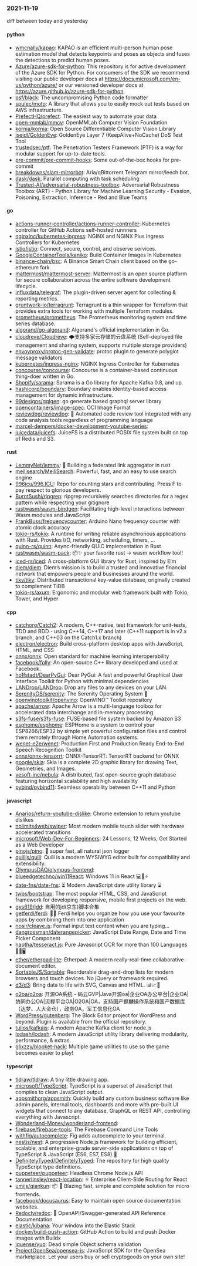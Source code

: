 ### 2021-11-19
diff between today and yesterday

#### python
* [wmcnally/kapao](https://github.com/wmcnally/kapao): KAPAO is an efficient multi-person human pose estimation model that detects keypoints and poses as objects and fuses the detections to predict human poses.
* [Azure/azure-sdk-for-python](https://github.com/Azure/azure-sdk-for-python): This repository is for active development of the Azure SDK for Python. For consumers of the SDK we recommend visiting our public developer docs at https://docs.microsoft.com/en-us/python/azure/ or our versioned developer docs at https://azure.github.io/azure-sdk-for-python.
* [psf/black](https://github.com/psf/black): The uncompromising Python code formatter
* [spulec/moto](https://github.com/spulec/moto): A library that allows you to easily mock out tests based on AWS infrastructure.
* [PrefectHQ/prefect](https://github.com/PrefectHQ/prefect): The easiest way to automate your data
* [open-mmlab/mmcv](https://github.com/open-mmlab/mmcv): OpenMMLab Computer Vision Foundation
* [kornia/kornia](https://github.com/kornia/kornia): Open Source Differentiable Computer Vision Library
* [jseidl/GoldenEye](https://github.com/jseidl/GoldenEye): GoldenEye Layer 7 (KeepAlive+NoCache) DoS Test Tool
* [trustedsec/ptf](https://github.com/trustedsec/ptf): The Penetration Testers Framework (PTF) is a way for modular support for up-to-date tools.
* [pre-commit/pre-commit-hooks](https://github.com/pre-commit/pre-commit-hooks): Some out-of-the-box hooks for pre-commit
* [breakdowns/slam-mirrorbot](https://github.com/breakdowns/slam-mirrorbot): Aria/qBittorrent Telegram mirror/leech bot.
* [dask/dask](https://github.com/dask/dask): Parallel computing with task scheduling
* [Trusted-AI/adversarial-robustness-toolbox](https://github.com/Trusted-AI/adversarial-robustness-toolbox): Adversarial Robustness Toolbox (ART) - Python Library for Machine Learning Security - Evasion, Poisoning, Extraction, Inference - Red and Blue Teams

#### go
* [actions-runner-controller/actions-runner-controller](https://github.com/actions-runner-controller/actions-runner-controller): Kubernetes controller for GitHub Actions self-hosted runnners
* [nginxinc/kubernetes-ingress](https://github.com/nginxinc/kubernetes-ingress): NGINX and NGINX Plus Ingress Controllers for Kubernetes
* [istio/istio](https://github.com/istio/istio): Connect, secure, control, and observe services.
* [GoogleContainerTools/kaniko](https://github.com/GoogleContainerTools/kaniko): Build Container Images In Kubernetes
* [binance-chain/bsc](https://github.com/binance-chain/bsc): A Binance Smart Chain client based on the go-ethereum fork
* [mattermost/mattermost-server](https://github.com/mattermost/mattermost-server): Mattermost is an open source platform for secure collaboration across the entire software development lifecycle.
* [influxdata/telegraf](https://github.com/influxdata/telegraf): The plugin-driven server agent for collecting & reporting metrics.
* [gruntwork-io/terragrunt](https://github.com/gruntwork-io/terragrunt): Terragrunt is a thin wrapper for Terraform that provides extra tools for working with multiple Terraform modules.
* [prometheus/prometheus](https://github.com/prometheus/prometheus): The Prometheus monitoring system and time series database.
* [algorand/go-algorand](https://github.com/algorand/go-algorand): Algorand's official implementation in Go.
* [cloudreve/Cloudreve](https://github.com/cloudreve/Cloudreve): 🌩支持多家云存储的云盘系统 (Self-deployed file management and sharing system, supports multiple storage providers)
* [envoyproxy/protoc-gen-validate](https://github.com/envoyproxy/protoc-gen-validate): protoc plugin to generate polyglot message validators
* [kubernetes/ingress-nginx](https://github.com/kubernetes/ingress-nginx): NGINX Ingress Controller for Kubernetes
* [concourse/concourse](https://github.com/concourse/concourse): Concourse is a container-based continuous thing-doer written in Go.
* [Shopify/sarama](https://github.com/Shopify/sarama): Sarama is a Go library for Apache Kafka 0.8, and up.
* [hashicorp/boundary](https://github.com/hashicorp/boundary): Boundary enables identity-based access management for dynamic infrastructure.
* [99designs/gqlgen](https://github.com/99designs/gqlgen): go generate based graphql server library
* [opencontainers/image-spec](https://github.com/opencontainers/image-spec): OCI Image Format
* [reviewdog/reviewdog](https://github.com/reviewdog/reviewdog): 🐶 Automated code review tool integrated with any code analysis tools regardless of programming language
* [marcel-dempers/docker-development-youtube-series](https://github.com/marcel-dempers/docker-development-youtube-series): 
* [juicedata/juicefs](https://github.com/juicedata/juicefs): JuiceFS is a distributed POSIX file system built on top of Redis and S3.

#### rust
* [LemmyNet/lemmy](https://github.com/LemmyNet/lemmy): 🐀 Building a federated link aggregator in rust
* [meilisearch/MeiliSearch](https://github.com/meilisearch/MeiliSearch): Powerful, fast, and an easy to use search engine
* [996icu/996.ICU](https://github.com/996icu/996.ICU): Repo for counting stars and contributing. Press F to pay respect to glorious developers.
* [BurntSushi/ripgrep](https://github.com/BurntSushi/ripgrep): ripgrep recursively searches directories for a regex pattern while respecting your gitignore
* [rustwasm/wasm-bindgen](https://github.com/rustwasm/wasm-bindgen): Facilitating high-level interactions between Wasm modules and JavaScript
* [FrankBuss/frequencycounter](https://github.com/FrankBuss/frequencycounter): Arduino Nano frequency counter with atomic clock accuracy
* [tokio-rs/tokio](https://github.com/tokio-rs/tokio): A runtime for writing reliable asynchronous applications with Rust. Provides I/O, networking, scheduling, timers, ...
* [quinn-rs/quinn](https://github.com/quinn-rs/quinn): Async-friendly QUIC implementation in Rust
* [rustwasm/wasm-pack](https://github.com/rustwasm/wasm-pack): 📦✨ your favorite rust -> wasm workflow tool!
* [iced-rs/iced](https://github.com/iced-rs/iced): A cross-platform GUI library for Rust, inspired by Elm
* [diem/diem](https://github.com/diem/diem): Diem’s mission is to build a trusted and innovative financial network that empowers people and businesses around the world.
* [tikv/tikv](https://github.com/tikv/tikv): Distributed transactional key-value database, originally created to complement TiDB
* [tokio-rs/axum](https://github.com/tokio-rs/axum): Ergonomic and modular web framework built with Tokio, Tower, and Hyper

#### cpp
* [catchorg/Catch2](https://github.com/catchorg/Catch2): A modern, C++-native, test framework for unit-tests, TDD and BDD - using C++14, C++17 and later (C++11 support is in v2.x branch, and C++03 on the Catch1.x branch)
* [electron/electron](https://github.com/electron/electron): Build cross-platform desktop apps with JavaScript, HTML, and CSS
* [onnx/onnx](https://github.com/onnx/onnx): Open standard for machine learning interoperability
* [facebook/folly](https://github.com/facebook/folly): An open-source C++ library developed and used at Facebook.
* [hoffstadt/DearPyGui](https://github.com/hoffstadt/DearPyGui): Dear PyGui: A fast and powerful Graphical User Interface Toolkit for Python with minimal dependencies
* [LANDrop/LANDrop](https://github.com/LANDrop/LANDrop): Drop any files to any devices on your LAN.
* [SerenityOS/serenity](https://github.com/SerenityOS/serenity): The Serenity Operating System 🐞
* [openvinotoolkit/openvino](https://github.com/openvinotoolkit/openvino): OpenVINO™ Toolkit repository
* [apache/arrow](https://github.com/apache/arrow): Apache Arrow is a multi-language toolbox for accelerated data interchange and in-memory processing
* [s3fs-fuse/s3fs-fuse](https://github.com/s3fs-fuse/s3fs-fuse): FUSE-based file system backed by Amazon S3
* [esphome/esphome](https://github.com/esphome/esphome): ESPHome is a system to control your ESP8266/ESP32 by simple yet powerful configuration files and control them remotely through Home Automation systems.
* [wenet-e2e/wenet](https://github.com/wenet-e2e/wenet): Production First and Production Ready End-to-End Speech Recognition Toolkit
* [onnx/onnx-tensorrt](https://github.com/onnx/onnx-tensorrt): ONNX-TensorRT: TensorRT backend for ONNX
* [google/skia](https://github.com/google/skia): Skia is a complete 2D graphic library for drawing Text, Geometries, and Images.
* [vesoft-inc/nebula](https://github.com/vesoft-inc/nebula): A distributed, fast open-source graph database featuring horizontal scalability and high availability
* [pybind/pybind11](https://github.com/pybind/pybind11): Seamless operability between C++11 and Python

#### javascript
* [Anarios/return-youtube-dislike](https://github.com/Anarios/return-youtube-dislike): Chrome extension to return youtube dislikes
* [nolimits4web/swiper](https://github.com/nolimits4web/swiper): Most modern mobile touch slider with hardware accelerated transitions
* [microsoft/Web-Dev-For-Beginners](https://github.com/microsoft/Web-Dev-For-Beginners): 24 Lessons, 12 Weeks, Get Started as a Web Developer
* [pinojs/pino](https://github.com/pinojs/pino): 🌲 super fast, all natural json logger
* [quilljs/quill](https://github.com/quilljs/quill): Quill is a modern WYSIWYG editor built for compatibility and extensibility.
* [OlympusDAO/olympus-frontend](https://github.com/OlympusDAO/olympus-frontend): 
* [blueedgetechno/win11React](https://github.com/blueedgetechno/win11React): Windows 11 in React 💻🌈⚡
* [date-fns/date-fns](https://github.com/date-fns/date-fns): ⏳ Modern JavaScript date utility library ⌛️
* [twbs/bootstrap](https://github.com/twbs/bootstrap): The most popular HTML, CSS, and JavaScript framework for developing responsive, mobile first projects on the web.
* [gys619/jdd](https://github.com/gys619/jdd): 自用的jd(京东)脚本合集
* [getferdi/ferdi](https://github.com/getferdi/ferdi): 🧔🏽 Ferdi helps you organize how you use your favourite apps by combining them into one application
* [nosir/cleave.js](https://github.com/nosir/cleave.js): Format input text content when you are typing...
* [dangrossman/daterangepicker](https://github.com/dangrossman/daterangepicker): JavaScript Date Range, Date and Time Picker Component
* [naptha/tesseract.js](https://github.com/naptha/tesseract.js): Pure Javascript OCR for more than 100 Languages 📖🎉🖥
* [ether/etherpad-lite](https://github.com/ether/etherpad-lite): Etherpad: A modern really-real-time collaborative document editor.
* [SortableJS/Sortable](https://github.com/SortableJS/Sortable): Reorderable drag-and-drop lists for modern browsers and touch devices. No jQuery or framework required.
* [d3/d3](https://github.com/d3/d3): Bring data to life with SVG, Canvas and HTML. 📊📈🎉
* [o2oa/o2oa](https://github.com/o2oa/o2oa): 开源OA系统 - 码云GVP|Java开源oa|企业OA办公平台|企业OA|协同办公OA|流程平台OA|O2OA|OA，支持国产麒麟操作系统和国产数据库（达梦、人大金仓），政务OA，军工信息化OA
* [WordPress/gutenberg](https://github.com/WordPress/gutenberg): The Block Editor project for WordPress and beyond. Plugin is available from the official repository.
* [tulios/kafkajs](https://github.com/tulios/kafkajs): A modern Apache Kafka client for node.js
* [lodash/lodash](https://github.com/lodash/lodash): A modern JavaScript utility library delivering modularity, performance, & extras.
* [glixzzy/blooket-hack](https://github.com/glixzzy/blooket-hack): Multiple game utilities to use so the game becomes easier to play!

#### typescript
* [tldraw/tldraw](https://github.com/tldraw/tldraw): A tiny little drawing app.
* [microsoft/TypeScript](https://github.com/microsoft/TypeScript): TypeScript is a superset of JavaScript that compiles to clean JavaScript output.
* [appsmithorg/appsmith](https://github.com/appsmithorg/appsmith): Quickly build any custom business software like admin panels, internal tools, dashboards and more with pre-built UI widgets that connect to any database, GraphQL or REST API, controlling everything with Javascript.
* [Wonderland-Money/wonderland-frontend](https://github.com/Wonderland-Money/wonderland-frontend): 
* [firebase/firebase-tools](https://github.com/firebase/firebase-tools): The Firebase Command Line Tools
* [withfig/autocomplete](https://github.com/withfig/autocomplete): Fig adds autocomplete to your terminal.
* [nestjs/nest](https://github.com/nestjs/nest): A progressive Node.js framework for building efficient, scalable, and enterprise-grade server-side applications on top of TypeScript & JavaScript (ES6, ES7, ES8) 🚀
* [DefinitelyTyped/DefinitelyTyped](https://github.com/DefinitelyTyped/DefinitelyTyped): The repository for high quality TypeScript type definitions.
* [puppeteer/puppeteer](https://github.com/puppeteer/puppeteer): Headless Chrome Node.js API
* [tannerlinsley/react-location](https://github.com/tannerlinsley/react-location): ⚛️ Enterprise Client-Side Routing for React
* [umijs/qiankun](https://github.com/umijs/qiankun): 📦 🚀 Blazing fast, simple and complete solution for micro frontends.
* [facebook/docusaurus](https://github.com/facebook/docusaurus): Easy to maintain open source documentation websites.
* [Redocly/redoc](https://github.com/Redocly/redoc): 📘 OpenAPI/Swagger-generated API Reference Documentation
* [elastic/kibana](https://github.com/elastic/kibana): Your window into the Elastic Stack
* [docker/build-push-action](https://github.com/docker/build-push-action): GitHub Action to build and push Docker images with Buildx
* [jquense/yup](https://github.com/jquense/yup): Dead simple Object schema validation
* [ProjectOpenSea/opensea-js](https://github.com/ProjectOpenSea/opensea-js): JavaScript SDK for the OpenSea marketplace. Let your users buy or sell cryptogoods on your own site!
